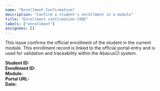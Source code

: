 ```yaml
---
name: "Enrollment Confirmation"
description: "Confirm a student's enrollment in a module"
title: "Enrollment confirmation CODE"
labels: ["enrollment"]
assignees: []
---
```


This issue confirms the official enrollment of the student in the current module. This enrollment record is linked to the official portal entry and is used for validation and traceability within the AbacusCI system.

**Student ID:** <!-- e.g., ABC-STU-2025-0091 -->  
**Enrollment ID:** <!-- e.g., ABC-ENR-2025-0123 -->  
**Module:** <!-- e.g., Digital Literacy – July 2025 -->  
**Portal URL:** <!-- e.g., https://abacusci.com/student/abc-stu-2025-0091 -->  
**Date:** <!-- e.g., 2025-07-08 -->
